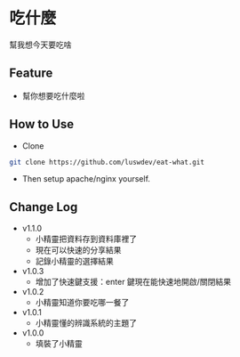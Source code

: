 # 吃什麼
幫我想今天要吃啥

## Feature
- 幫你想要吃什麼啦

## How to Use
- Clone
```bash
git clone https://github.com/luswdev/eat-what.git
```

- Then setup apache/nginx yourself.

## Change Log
- v1.1.0
    - 小精靈把資料存到資料庫裡了
    - 現在可以快速的分享結果
    - 記錄小精靈的選擇結果
- v1.0.3
    - 增加了快速鍵支援：enter 鍵現在能快速地開啟/關閉結果
- v1.0.2
    - 小精靈知道你要吃哪一餐了
- v1.0.1
    - 小精靈懂的辨識系統的主題了
- v1.0.0
    - 填裝了小精靈